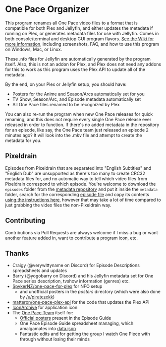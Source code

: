 # One Pace Organizer

This program renames all One Pace video files to a format that is compatible for both Plex and Jellyfin, and either updates the metadata if running on Plex, or generates metadata files for use with Jellyfin. Comes in both console/terminal and desktop GUI program flavors. [See the Wiki for more information](https://github.com/ladyisatis/OnePaceOrganizer/wiki), including screenshots, FAQ, and how to use this program on Windows, Mac, or Linux.

These .nfo files for Jellyfin are automatically generated by the program itself. Also, this is not an addon for Plex, and Plex does not need any addons for this to work as this program uses the Plex API to update all of the metadata.

By the end, on your Plex or Jellyfin setup, you should have:

- Posters for the Anime and Season/Arcs automatically set for you
- TV Show, Season/Arc, and Episode metadata automatically set
- All One Pace files renamed to be recognized by Plex

You can also re-run the program when new One Pace releases for quick renaming, and this does not require every single One Pace release ever released in order to function. If there's no added metadata in the repository for an episode, like say, the One Pace team just released an episode 2 minutes ago? It will look into the .mkv file and attempt to create the metadata for you.

## Pixeldrain

Episodes from Pixeldrain that are separated into "English Subtitles" and "English Dub" are unsupported as there's too many to create CRC32 metadata files for, and no automatic way to tell which video files from Pixeldrain correspond to which episode. You're welcome to download the `episodes` folder from the [metadata repository](https://github.com/ladyisatis/one-pace-metadata) and put it inside the `metadata` folder, search for the corresponding [episode file](https://github.com/ladyisatis/one-pace-metadata/tree/main/episodes) and copy its contents [using the instructions here](https://github.com/ladyisatis/one-pace-metadata?tab=readme-ov-file#yaml-episodesyml-arcsyml-tvshowyml), however that may take a lot of time compared to just grabbing the video files the non-Pixeldrain way.

## Contributing

Contributions via Pull Requests are always welcome if I miss a bug or want another feature added in, want to contribute a program icon, etc.

## Thanks

- Craigy (@verywittyname on Discord) for Episode Descriptions spreadsheets and updates
- Barry (@yogobarry on Discord) and his Jellyfin metadata set for One Pace series description, tvshow information (genres) etc.
- [SpykerNZ/one-pace-for-plex](https://github.com/SpykerNZ/one-pace-for-plex) for NFO setup
  - and unofficial posters in the *posters* directory (which were also done by [/u/piratezekk](https://www.reddit.com/user/piratezekk))
- [matteron/one-pace-plex-api](https://github.com/matteron/one-pace-plex-api) for the code that updates the Plex API
- [IconArchive](https://www.iconarchive.com/show/one-piece-jolly-roger-icons-by-crountch/Luffys-flag-icon.html) for application icon
- The [One Pace Team](https://onepace.net/) itself for:
  - [Official posters](https://github.com/ladyisatis/one-pace-metadata/tree/main/posters) present in the Episode Guide
  - One Pace Episode Guide spreadsheet managing, which amalgamates into [data.json](https://raw.githubusercontent.com/ladyisatis/one-pace-metadata/refs/heads/main/data.json)
  - Fantastic edits and for getting the group I watch One Piece with through without losing their minds
